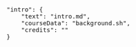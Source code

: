 <pre>
"intro": {
    "text": "intro.md",
    "courseData": "background.sh",
    "credits": ""
}
</pre>
